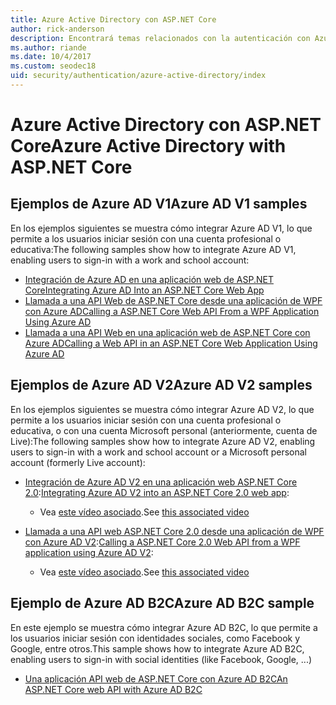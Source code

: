 ```yaml
---
title: Azure Active Directory con ASP.NET Core
author: rick-anderson
description: Encontrará temas relacionados con la autenticación con Azure Active Directory en ASP.NET Core.
ms.author: riande
ms.date: 10/4/2017
ms.custom: seodec18
uid: security/authentication/azure-active-directory/index
---
```

# <a name="azure-active-directory-with-aspnet-core"></a><span data-ttu-id="9c99a-103">Azure Active Directory con ASP.NET Core</span><span class="sxs-lookup"><span data-stu-id="9c99a-103">Azure Active Directory with ASP.NET Core</span></span>

## <a name="azure-ad-v1-samples"></a><span data-ttu-id="9c99a-104">Ejemplos de Azure AD V1</span><span class="sxs-lookup"><span data-stu-id="9c99a-104">Azure AD V1 samples</span></span>

<span data-ttu-id="9c99a-105">En los ejemplos siguientes se muestra cómo integrar Azure AD V1, lo que permite a los usuarios iniciar sesión con una cuenta profesional o educativa:</span><span class="sxs-lookup"><span data-stu-id="9c99a-105">The following samples show how to integrate Azure AD V1, enabling users to sign-in with a work and school account:</span></span>
* [<span data-ttu-id="9c99a-106">Integración de Azure AD en una aplicación web de ASP.NET Core</span><span class="sxs-lookup"><span data-stu-id="9c99a-106">Integrating Azure AD Into an ASP.NET Core Web App</span></span>](https://azure.microsoft.com/documentation/samples/active-directory-dotnet-webapp-openidconnect-aspnetcore/)
* [<span data-ttu-id="9c99a-107">Llamada a una API Web de ASP.NET Core desde una aplicación de WPF con Azure AD</span><span class="sxs-lookup"><span data-stu-id="9c99a-107">Calling a ASP.NET Core Web API From a WPF Application Using Azure AD</span></span>](https://azure.microsoft.com/documentation/samples/active-directory-dotnet-native-aspnetcore/)
* [<span data-ttu-id="9c99a-108">Llamada a una API Web en una aplicación web de ASP.NET Core con Azure AD</span><span class="sxs-lookup"><span data-stu-id="9c99a-108">Calling a Web API in an ASP.NET Core Web Application Using Azure AD</span></span>](https://azure.microsoft.com/documentation/samples/active-directory-dotnet-webapp-webapi-openidconnect-aspnetcore/)

## <a name="azure-ad-v2-samples"></a><span data-ttu-id="9c99a-109">Ejemplos de Azure AD V2</span><span class="sxs-lookup"><span data-stu-id="9c99a-109">Azure AD V2 samples</span></span>

<span data-ttu-id="9c99a-110">En los ejemplos siguientes se muestra cómo integrar Azure AD V2, lo que permite a los usuarios iniciar sesión con una cuenta profesional o educativa, o con una cuenta Microsoft personal (anteriormente, cuenta de Live):</span><span class="sxs-lookup"><span data-stu-id="9c99a-110">The following samples show how to integrate Azure AD V2, enabling users to sign-in with a work and school account or a Microsoft personal account (formerly Live account):</span></span>
* <span data-ttu-id="9c99a-111">[Integración de Azure AD V2 en una aplicación web ASP.NET Core 2.0](https://github.com/Azure-Samples/active-directory-aspnetcore-webapp-openidconnect-v2):</span><span class="sxs-lookup"><span data-stu-id="9c99a-111">[Integrating Azure AD V2 into an ASP.NET Core 2.0 web app](https://github.com/Azure-Samples/active-directory-aspnetcore-webapp-openidconnect-v2):</span></span> 
  * <span data-ttu-id="9c99a-112">Vea [este vídeo asociado](https://channel9.msdn.com/Events/Build/2018/THR5001).</span><span class="sxs-lookup"><span data-stu-id="9c99a-112">See [this associated video](https://channel9.msdn.com/Events/Build/2018/THR5001)</span></span> 

* <span data-ttu-id="9c99a-113">[Llamada a una API web ASP.NET Core 2.0 desde una aplicación de WPF con Azure AD V2](https://github.com/azure-samples/active-directory-dotnet-native-aspnetcore-v2):</span><span class="sxs-lookup"><span data-stu-id="9c99a-113">[Calling a ASP.NET Core 2.0 Web API from a WPF application using Azure AD V2](https://github.com/azure-samples/active-directory-dotnet-native-aspnetcore-v2):</span></span> 
  * <span data-ttu-id="9c99a-114">Vea [este vídeo asociado](https://channel9.msdn.com/Events/Build/2018/THR5000).</span><span class="sxs-lookup"><span data-stu-id="9c99a-114">See [this associated video](https://channel9.msdn.com/Events/Build/2018/THR5000)</span></span>

## <a name="azure-ad-b2c-sample"></a><span data-ttu-id="9c99a-115">Ejemplo de Azure AD B2C</span><span class="sxs-lookup"><span data-stu-id="9c99a-115">Azure AD B2C sample</span></span>

<span data-ttu-id="9c99a-116">En este ejemplo se muestra cómo integrar Azure AD B2C, lo que permite a los usuarios iniciar sesión con identidades sociales, como Facebook y Google, entre otros.</span><span class="sxs-lookup"><span data-stu-id="9c99a-116">This sample shows how to integrate Azure AD B2C, enabling users to sign-in with social identities (like Facebook, Google, ...)</span></span>
* [<span data-ttu-id="9c99a-117">Una aplicación API web de ASP.NET Core con Azure AD B2C</span><span class="sxs-lookup"><span data-stu-id="9c99a-117">An ASP.NET Core web API with Azure AD B2C</span></span>](https://azure.microsoft.com/resources/samples/active-directory-b2c-dotnetcore-webapi/)
